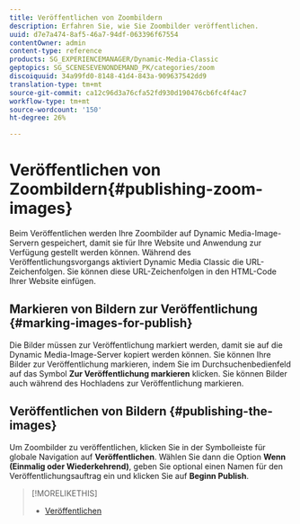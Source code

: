 ```yaml
---
title: Veröffentlichen von Zoombildern
description: Erfahren Sie, wie Sie Zoombilder veröffentlichen.
uuid: d7e7a474-8af5-46a7-94df-063396f67554
contentOwner: admin
content-type: reference
products: SG_EXPERIENCEMANAGER/Dynamic-Media-Classic
geptopics: SG_SCENESEVENONDEMAND_PK/categories/zoom
discoiquuid: 34a99fd0-8148-41d4-843a-909637542dd9
translation-type: tm+mt
source-git-commit: ca12c96d3a76cfa52fd930d190476cb6fc4f4ac7
workflow-type: tm+mt
source-wordcount: '150'
ht-degree: 26%

---
```



# Veröffentlichen von Zoombildern{#publishing-zoom-images}

Beim Veröffentlichen werden Ihre Zoombilder auf Dynamic Media-Image-Servern gespeichert, damit sie für Ihre Website und Anwendung zur Verfügung gestellt werden können. Während des Veröffentlichungsvorgangs aktiviert Dynamic Media Classic die URL-Zeichenfolgen. Sie können diese URL-Zeichenfolgen in den HTML-Code Ihrer Website einfügen.

## Markieren von Bildern zur Veröffentlichung {#marking-images-for-publish}

Die Bilder müssen zur Veröffentlichung markiert werden, damit sie auf die Dynamic Media-Image-Server kopiert werden können. Sie können Ihre Bilder zur Veröffentlichung markieren, indem Sie im Durchsuchenbedienfeld auf das Symbol **Zur Veröffentlichung markieren** klicken. Sie können Bilder auch während des Hochladens zur Veröffentlichung markieren.

## Veröffentlichen von Bildern  {#publishing-the-images}

Um Zoombilder zu veröffentlichen, klicken Sie in der Symbolleiste für globale Navigation auf **Veröffentlichen**. Wählen Sie dann die Option **Wenn (Einmalig oder Wiederkehrend)**, geben Sie optional einen Namen für den Veröffentlichungsauftrag ein und klicken Sie auf **Beginn Publish**.

>[!MORELIKETHIS]
>
>* [Veröffentlichen](publishing-files.md#publishing_files)

